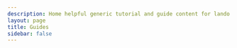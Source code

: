 ```yaml
---
description: Home helpful generic tutorial and guide content for lando
layout: page
title: Guides
sidebar: false
---
```


<script setup>
import {VPLCollectionPage, VPLCollectionPageTitle, VPLCollectionItems} from '@lando/vitepress-theme-default-plus';
import {useCollection} from '@lando/vitepress-theme-default-plus';

const {pages} = useCollection('help');
console.log(pages)


</script>

<VPLCollectionPage>
  <VPLCollectionPageTitle>
    <template #title>
      Guides
    </template>
    <template #lead>
      Some general purporse Lando tutorials and guides
    </template>
  </VPLCollectionPageTitle>
  <VPLCollectionItems :items="pages"/>
</VPLCollectionPage>
